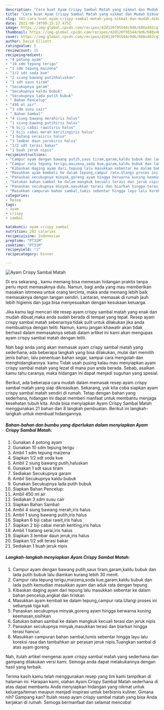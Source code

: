 ```yaml
---
description: "Cara buat Ayam Crispy Sambal Matah yang nikmat dan Mudah Dibuat"
title: "Cara buat Ayam Crispy Sambal Matah yang nikmat dan Mudah Dibuat"
slug: 181-cara-buat-ayam-crispy-sambal-matah-yang-nikmat-dan-mudah-dibuat
date: 2021-06-14T09:15:17.475Z
image: https://img-global.cpcdn.com/recipes/d2d120f95544c9d6/680x482cq70/ayam-crispy-sambal-matah-foto-resep-utama.jpg
thumbnail: https://img-global.cpcdn.com/recipes/d2d120f95544c9d6/680x482cq70/ayam-crispy-sambal-matah-foto-resep-utama.jpg
cover: https://img-global.cpcdn.com/recipes/d2d120f95544c9d6/680x482cq70/ayam-crispy-sambal-matah-foto-resep-utama.jpg
author: David Elliott
ratingvalue: 5
reviewcount: 15
recipeingredient:
- "4 potong ayam"
- "10 sdm tepung terigu"
- "1 sdm tepung maizena"
- "1/2 sdt soda kue"
- "2 siung bawang putihhaluskan"
- "1 sdt saus tiram"
- "Secukupnya garam"
- "Secukupnya kaldu bubuk"
- "Secukupnya lada putih bubuk"
- " Bahan Pencelup"
- "450 ml air"
- "3 sdm susu cair"
- " Bahan Sambal"
- "4 siung bawang merahiris halus"
- "1 siung bawang putihiris halus"
- "6 biji cabai rawitiris halus"
- "2 biji cabai merah keritingiris halus"
- "1 batang seraiiris halus"
- "3 lembar daun jerukiris halus"
- "1/2 sdt terasi bakar"
- "1 buah jeruk nipis"
recipeinstructions:
- "Campur ayam dengan bawang putih,saus tiram,garam,kaldu bubuk dan lada putih bubuk lalu diamkan kurang lebih 30 menit."
- "Campur rata tepung terigu,maizena,soda kue,garam,kaldu bubuk dan lada putih kemudian masukkan ayam dan aduk rata dengan tepung"
- "Kibaskan daging ayam dari tepung lalu masukkan sebentar ke dalam bahan pencelup,angkat dan tiriskan"
- "Masukkan ayam kembali ke dalam tepung,campur rata.Ulangi proses ini sebanyak tiga kali."
- "Panaskan secukupnya minyak,goreng ayam hingga berwarna kuning keemasan,sisihkan"
- "Satukan bahan sambal ke dalam mangkuk kecuali terasi dan jeruk nipis"
- "Panaskan secukupnya minyak,masukkan terasi dan biarkan hingga terasi hancur."
- "Masukkan campuran bahan sambal,tumis sebentar hingga layu lalu koreksi rasa dan tambahkan air perasan jeruk nipis.Tuangkan sambal di atas ayam goreng."
categories:
- Resep
tags:
- ayam
- crispy
- sambal

katakunci: ayam crispy sambal 
nutrition: 282 calories
recipecuisine: Indonesian
preptime: "PT31M"
cooktime: "PT31M"
recipeyield: "1"
recipecategory: Dinner

---
```



![Ayam Crispy Sambal Matah](https://img-global.cpcdn.com/recipes/d2d120f95544c9d6/680x482cq70/ayam-crispy-sambal-matah-foto-resep-utama.jpg)

Di era  sekarang , kamu memang bisa memesan hidangan praktis tanpa perlu repot memasaknya dulu. Namun, bagi anda yang mau memberikan masakan istimewa untuk orang tercinta, maka anda memang lebih baik memasaknya dengan tangan sendiri. Lantaran, memasak di rumah jauh lebih higienis dan juga bisa menyesuaikan dengan kesukaan keluarga.

Jika kamu lagi mencari ide resep ayam crispy sambal matah yang enak dan mudah dibuat,maka anda sudah berada di tempat yang tepat. Resep ayam crispy sambal matah  sebenarnya tidak sulit untuk dilakukan jika anda membuatnya dengan teliti. Namun, kamu jangan khawatir akan tidak berhasil dalam memasaknya 
sebab dalam artikel ini kami akan mengupas ayam crispy sambal matah dengan teliti.  



Nah bagi anda yang akan memasak ayam crispy sambal matah yang sederhana, ada beberapa langkah yang bisa dilakukan, mulai dari memilih jenis bahan, lalu penentuan bahan segar, sampai cara mengolah dan menghidangkannya. kamu Tidak usah pusing kalau mau menyiapkan ayam crispy sambal matah yang lezat di mana pun anda berada. Sebab, asalkan kamu  tahu caranya, maka hidangan ini dapat menjadi suguhan yang spesial.

Berikut, ada beberapa cara mudah dalam memasak resep ayam crispy sambal matah yang siap dikreasikan. Sekarang, yuk kita coba siapkan ayam crispy sambal matah sendiri di rumah. Tetap dengan bahan yang sederhana, hidangan ini dapat memberi manfaat untuk membantu menjaga kesehatan tubuh kita. Anda bisa menyiapkan Ayam Crispy Sambal Matah menggunakan 21 bahan dan 8 langkah pembuatan. Berikut ini langkah-langkah untuk membuat hidangannya.

<!--inarticleads1-->

##### Bahan-bahan dan bumbu yang diperlukan dalam menyiapkan Ayam Crispy Sambal Matah:

1. Gunakan 4 potong ayam
1. Gunakan 10 sdm tepung terigu
1. Ambil 1 sdm tepung maizena
1. Siapkan 1/2 sdt soda kue
1. Ambil 2 siung bawang putih,haluskan
1. Gunakan 1 sdt saus tiram
1. Sediakan Secukupnya garam
1. Ambil Secukupnya kaldu bubuk
1. Gunakan Secukupnya lada putih bubuk
1. Siapkan  Bahan Pencelup:
1. Ambil 450 ml air
1. Sediakan 3 sdm susu cair
1. Siapkan  Bahan Sambal:
1. Ambil 4 siung bawang merah,iris halus
1. Ambil 1 siung bawang putih,iris halus
1. Siapkan 6 biji cabai rawit,iris halus
1. Siapkan 2 biji cabai merah keriting,iris halus
1. Ambil 1 batang serai,iris halus
1. Siapkan 3 lembar daun jeruk,iris halus
1. Siapkan 1/2 sdt terasi bakar
1. Sediakan 1 buah jeruk nipis




<!--inarticleads2-->

##### Langkah-langkah menyiapkan Ayam Crispy Sambal Matah:

1. Campur ayam dengan bawang putih,saus tiram,garam,kaldu bubuk dan lada putih bubuk lalu diamkan kurang lebih 30 menit.
1. Campur rata tepung terigu,maizena,soda kue,garam,kaldu bubuk dan lada putih kemudian masukkan ayam dan aduk rata dengan tepung
1. Kibaskan daging ayam dari tepung lalu masukkan sebentar ke dalam bahan pencelup,angkat dan tiriskan
1. Masukkan ayam kembali ke dalam tepung,campur rata.Ulangi proses ini sebanyak tiga kali.
1. Panaskan secukupnya minyak,goreng ayam hingga berwarna kuning keemasan,sisihkan
1. Satukan bahan sambal ke dalam mangkuk kecuali terasi dan jeruk nipis
1. Panaskan secukupnya minyak,masukkan terasi dan biarkan hingga terasi hancur.
1. Masukkan campuran bahan sambal,tumis sebentar hingga layu lalu koreksi rasa dan tambahkan air perasan jeruk nipis.Tuangkan sambal di atas ayam goreng.




Nah, itulah artikel mengenai  ayam crispy sambal matah  yang sederhana dan gampang dilakukan versi kami. Semoga anda dapat melakukannya dengan hasil yang terbaik. 

Terima kasih kamu telah menggunakan resep yang tim kami tampilkan di halaman ini. Harapan kami, olahan  Ayam Crispy Sambal Matah sederhana di atas dapat membantu Anda menyiapkan hidangan yang nikmat untuk keluarga/teman maupun menjadi inspirasi untuk berbisnis kuliner. Gimana nih? Gampang kan? Itulah resep ayam crispy sambal matah yang bisa Anda kerjakan di rumah. Semoga bermanfaat dan selamat mencoba!

